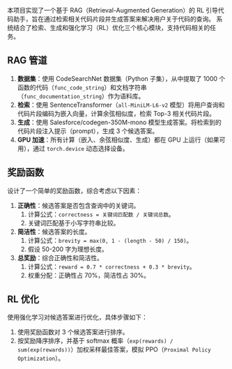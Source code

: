 本项目实现了一个基于 RAG（Retrieval-Augmented Generation）的 RL 引导代码助手，旨在通过检索相关代码片段并生成答案来解决用户关于代码的查询。
系统结合了检索、生成和强化学习（RL）优化三个核心模块，支持代码相关的任务。

## RAG 管道

1. **数据集**：使用 CodeSearchNet 数据集（Python 子集），从中提取了 1000 个函数的代码（`func_code_string`）和文档字符串（`func_documentation_string`）作为语料库。
2. **检索**：使用 SentenceTransformer（`all-MiniLM-L6-v2` 模型）将用户查询和代码片段编码为嵌入向量，计算余弦相似度，检索 Top-3 相关代码片段。
3. **生成**：使用 Salesforce/codegen-350M-mono 模型生成答案。将检索到的代码片段注入提示（prompt），生成 3 个候选答案。
4. **GPU 加速**：所有计算（嵌入、余弦相似度、生成）都在 GPU 上运行（如果可用），通过 `torch.device` 动态选择设备。

## 奖励函数

设计了一个简单的奖励函数，综合考虑以下因素：

1. **正确性**：候选答案是否包含查询中的关键词。
    1. 计算公式：`correctness = 关键词匹配数 / 关键词总数`。
    2. 关键词匹配基于小写字符串比较。
2. **简洁性**：候选答案的长度。
    1. 计算公式：`brevity = max(0, 1 - (length - 50) / 150)`。
    2. 假设 50-200 字为理想长度。
3. **总奖励**：综合正确性和简洁性。
    1. 计算公式：`reward = 0.7 * correctness + 0.3 * brevity`。
    2. 权重分配：正确性占 70%，简洁性占 30%。

## RL 优化

使用强化学习对候选答案进行优化，具体步骤如下：

1. 使用奖励函数对 3 个候选答案进行排序。
2. 按奖励降序排序，并基于 softmax 概率（`exp(rewards) / sum(exp(rewards))`）加权采样最佳答案，模拟 PPO（`Proximal Policy Optimization`）。
